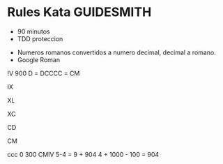 # Rules Kata GUIDESMITH


*  90 minutos
*  TDD proteccion

- Numeros romanos convertidos a numero decimal, decimal a romano.
- Google Roman




!V                     900 D = DCCCC = CM

IX

XL

XC

CD

CM

ccc 0 300
CMIV      5-4 = 9 +  904
              4 + 1000 - 100 = 904
